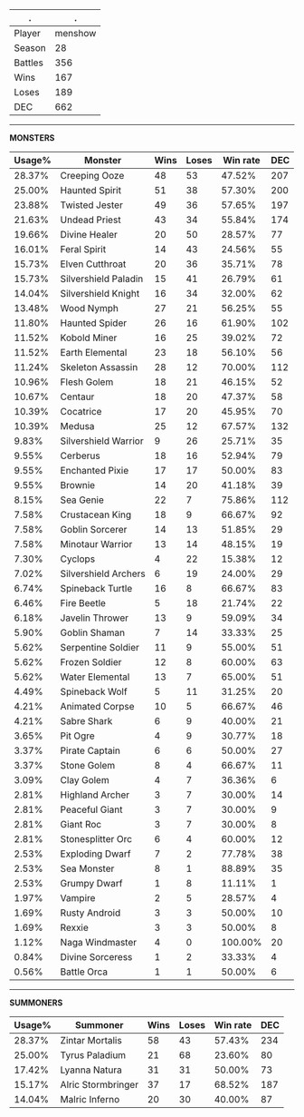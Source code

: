 .|.
|-|-
Player|menshow
Season|28
Battles|356
Wins|167
Loses|189
DEC|662

---
**MONSTERS**

Usage%|Monster|Wins|Loses|Win rate|DEC|
-|-|-|-|-|-|
28.37%|Creeping Ooze|48|53|47.52%|207|
25.00%|Haunted Spirit|51|38|57.30%|200|
23.88%|Twisted Jester|49|36|57.65%|197|
21.63%|Undead Priest|43|34|55.84%|174|
19.66%|Divine Healer|20|50|28.57%|77|
16.01%|Feral Spirit|14|43|24.56%|55|
15.73%|Elven Cutthroat|20|36|35.71%|78|
15.73%|Silvershield Paladin|15|41|26.79%|61|
14.04%|Silvershield Knight|16|34|32.00%|62|
13.48%|Wood Nymph|27|21|56.25%|55|
11.80%|Haunted Spider|26|16|61.90%|102|
11.52%|Kobold Miner|16|25|39.02%|72|
11.52%|Earth Elemental|23|18|56.10%|56|
11.24%|Skeleton Assassin|28|12|70.00%|112|
10.96%|Flesh Golem|18|21|46.15%|52|
10.67%|Centaur|18|20|47.37%|58|
10.39%|Cocatrice|17|20|45.95%|70|
10.39%|Medusa|25|12|67.57%|132|
9.83%|Silvershield Warrior|9|26|25.71%|35|
9.55%|Cerberus|18|16|52.94%|79|
9.55%|Enchanted Pixie|17|17|50.00%|83|
9.55%|Brownie|14|20|41.18%|39|
8.15%|Sea Genie|22|7|75.86%|112|
7.58%|Crustacean King|18|9|66.67%|92|
7.58%|Goblin Sorcerer|14|13|51.85%|29|
7.58%|Minotaur Warrior|13|14|48.15%|19|
7.30%|Cyclops|4|22|15.38%|12|
7.02%|Silvershield Archers|6|19|24.00%|29|
6.74%|Spineback Turtle|16|8|66.67%|83|
6.46%|Fire Beetle|5|18|21.74%|22|
6.18%|Javelin Thrower|13|9|59.09%|34|
5.90%|Goblin Shaman|7|14|33.33%|25|
5.62%|Serpentine Soldier|11|9|55.00%|51|
5.62%|Frozen Soldier|12|8|60.00%|63|
5.62%|Water Elemental|13|7|65.00%|51|
4.49%|Spineback Wolf|5|11|31.25%|20|
4.21%|Animated Corpse|10|5|66.67%|46|
4.21%|Sabre Shark|6|9|40.00%|21|
3.65%|Pit Ogre|4|9|30.77%|18|
3.37%|Pirate Captain|6|6|50.00%|27|
3.37%|Stone Golem|8|4|66.67%|11|
3.09%|Clay Golem|4|7|36.36%|6|
2.81%|Highland Archer|3|7|30.00%|14|
2.81%|Peaceful Giant|3|7|30.00%|9|
2.81%|Giant Roc|3|7|30.00%|8|
2.81%|Stonesplitter Orc|6|4|60.00%|12|
2.53%|Exploding Dwarf|7|2|77.78%|38|
2.53%|Sea Monster|8|1|88.89%|35|
2.53%|Grumpy Dwarf|1|8|11.11%|1|
1.97%|Vampire|2|5|28.57%|4|
1.69%|Rusty Android|3|3|50.00%|10|
1.69%|Rexxie|3|3|50.00%|8|
1.12%|Naga Windmaster|4|0|100.00%|20|
0.84%|Divine Sorceress|1|2|33.33%|4|
0.56%|Battle Orca|1|1|50.00%|6|

---
**SUMMONERS**

Usage%|Summoner|Wins|Loses|Win rate|DEC|
-|-|-|-|-|-|
28.37%|Zintar Mortalis|58|43|57.43%|234|
25.00%|Tyrus Paladium|21|68|23.60%|80|
17.42%|Lyanna Natura|31|31|50.00%|73|
15.17%|Alric Stormbringer|37|17|68.52%|187|
14.04%|Malric Inferno|20|30|40.00%|87|
